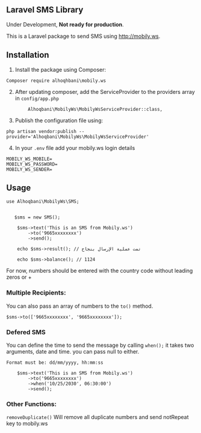 ## Laravel SMS Library
 Under Development, 
**Not ready for production**.

This is a Laravel package to send SMS using http://mobily.ws.

## Installation


1. Install the package using Composer:
```
Composer require alhoqhbani\mobily.ws
```


2. After updating composer, add the ServiceProvider to the providers array in `config/app.php`

```
        Alhoqbani\MobilyWs\MobilyWsServiceProvider::class,
```


3. Publish the configuration file using:
```
php artisan vendor:publish --provider='Alhoqbani\MobilyWs\MobilyWsServiceProvider'
```


4. In your `.env` file add your mobily.ws login details
```
MOBILY_WS_MOBILE=  
MOBILY_WS_PASSWORD=
MOBILY_WS_SENDER=
```


## Usage


```
use Alhoqbani\MobilyWs\SMS;


   $sms = new SMS();
   
    $sms->text('This is an SMS from Mobily.ws')
        ->to('9665xxxxxxxx')
        ->send();
        
    echo $sms->result(); // تمت عملية الإرسال بنجاح
    
    echo $sms->balance(); // 1124
```

For now, numbers should be entered with the country code without leading zeros or +
### Multiple Recipients:
You can also pass an array of numbers to the `to()` method.
```
$sms->to(['9665xxxxxxxx', '9665xxxxxxxx']);
```


### Defered SMS
You can define the time to send the message by calling `when();`
it takes two arguments, date and time. you can pass null to either.

`Format must be: dd/mm/yyyy, hh:mm:ss`


```
    $sms->text('This is an SMS from Mobily.ws')
        ->to('9665xxxxxxxx')
        ->when('10/25/2030', 06:30:00') 
        ->send();
```


### Other Functions:
`removeDuplicate()` Will remove all duplicate numbers and send notRepeat key to mobily.ws
